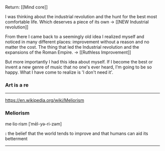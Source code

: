 Return: [[Mind core]]

I was thinking about the industrial revolution and the hunt for the best most comfortable life. Which deserves a piece of its own -> [[NEW Industrial revolution]] 

From there I came back to a seemingly old idea I realized myself and noticed in many different places: improvement without a reason and no matter the cost. The thing that led the Industrial revolution and the expansions of the Roman Empire. -> [[Ruthless Improvement]]

But more importantly I had this idea about myself. If I become the best or invent a new genre of music that no one's ever heard, I'm going to be so happy. What I have come to realize is 'I don't need it'.

### Art is a re



<hr>

https://en.wikipedia.org/wiki/Meliorism
### Meliorism

me·​lio·​rism \[ˈmēl-yə-ri-zəm]

**:** the belief that the world tends to improve and that humans can aid its betterment

<hr>

